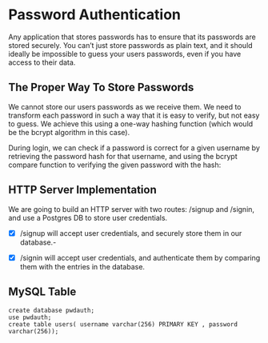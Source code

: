 # Password Authentication 

Any application that stores passwords has to ensure that its passwords are stored securely. 
You can’t just store passwords as plain text, and it should ideally be impossible to guess your users passwords, 
even if you have access to their data.

## The Proper Way To Store Passwords

We cannot store our users passwords as we receive them.
We need to transform each password in such a way that it is easy to verify, but not easy to guess. 
We achieve this using a one-way hashing function (which would be the bcrypt algorithm in this case).


During login, we can check if a password is correct for a given username by retrieving the password hash for that username, and using the bcrypt compare function to verifying the given password with the hash:


## HTTP Server Implementation

We are going to build an HTTP server with two routes: /signup and /signin, and use a Postgres DB to store user credentials.
- [x] /signup will accept user credentials, and securely store them in our database.-
- [X] /signin will accept user credentials, and authenticate them by comparing them with the entries in the database.


## MySQL Table 

```
create database pwdauth;
use pwdauth;
create table users( username varchar(256) PRIMARY KEY , password varchar(256));
```